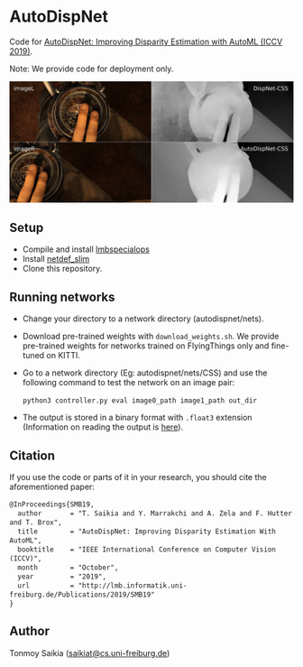 # AutoDispNet
Code for [AutoDispNet: Improving Disparity Estimation with AutoML (ICCV 2019)](https://lmb.informatik.uni-freiburg.de/Publications/2019/SMB19/).

Note: We provide code for deployment only.

![](teaser-1.png)


## Setup
* Compile and install [lmbspecialops](https://github.com/lmb-freiburg/lmbspecialops/tree/eccv18)
* Install [netdef_slim](https://github.com/lmb-freiburg/netdef_slim)
* Clone this repository.

## Running networks
* Change your directory to a network directory (autodispnet/nets).
* Download pre-trained weights with `download_weights.sh`.
  We provide pre-trained weights for networks trained on FlyingThings only and fine-tuned on KITTI.
* Go to a network directory (Eg: autodispnet/nets/CSS) and use the following command to test the network on an image pair:

  `python3 controller.py eval image0_path image1_path out_dir`
* The output is stored in a binary format with `.float3` extension (Information on reading the output is [here](https://github.com/lmb-freiburg/netdef_models/blob/master/README.md)).

## Citation
If you use the code or parts of it in your research, you should cite the aforementioned paper:
```
@InProceedings{SMB19,
  author       = "T. Saikia and Y. Marrakchi and A. Zela and F. Hutter and T. Brox",
  title        = "AutoDispNet: Improving Disparity Estimation With AutoML",
  booktitle    = "IEEE International Conference on Computer Vision (ICCV)",
  month        = "October",
  year         = "2019",
  url          = "http://lmb.informatik.uni-freiburg.de/Publications/2019/SMB19"
}
```

## Author
Tonmoy Saikia (saikiat@cs.uni-freiburg.de)
